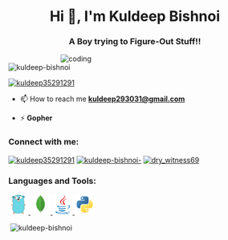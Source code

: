<h1 align="center">Hi 👋, I'm Kuldeep Bishnoi</h1>
<h3 align="center">A Boy trying to Figure-Out Stuff!!</h3>
<img align="right" alt ="coding" width="400" src="https://media.giphy.com/media/qgQUggAC3Pfv687qPC/giphy.gif">
<p align="left"> <img src="https://komarev.com/ghpvc/?username=kuldeep-bishnoi&label=Profile%20views&color=5cc0ff&style=plastic" alt="kuldeep-bishnoi" /> </p>

<p align="left"> <a href="https://twitter.com/kuldeep35291291" target="blank"><img src="https://img.shields.io/twitter/follow/kuldeep35291291?logo=twitter&style=for-the-badge" alt="kuldeep35291291" /></a> </p>

- 📫 How to reach me **kuldeep293031@gmail.com**

- ⚡  **Gopher**

<h3 align="left">Connect with me:</h3>
<p align="left">
<a href="https://twitter.com/kuldeep35291291" target="blank"><img align="center" src="https://raw.githubusercontent.com/rahuldkjain/github-profile-readme-generator/master/src/images/icons/Social/twitter.svg" alt="kuldeep35291291" height="30" width="40" /></a>
<a href="https://linkedin.com/in/kuldeep-bishnoi-" target="blank"><img align="center" src="https://raw.githubusercontent.com/rahuldkjain/github-profile-readme-generator/master/src/images/icons/Social/linked-in-alt.svg" alt="kuldeep-bishnoi-" height="30" width="40" /></a>
<a href="https://instagram.com/dry_witness69" target="blank"><img align="center" src="https://raw.githubusercontent.com/rahuldkjain/github-profile-readme-generator/master/src/images/icons/Social/instagram.svg" alt="dry_witness69" height="30" width="40" /></a>
</p>

<h3 align="left">Languages and Tools:</h3>
<p align="left">
    <a href="https://go.dev/" target="_blank" rel="noreferrer"> <img src="https://raw.githubusercontent.com/devicons/devicon/master/icons/go/go-original.svg" alt="java" width="40" height="40"/> </a>
    <a href="https://www.mongodb.com" target="_blank" rel="noreferrer"> <img src="https://raw.githubusercontent.com/devicons/devicon/master/icons/mongodb/mongodb-original.svg" alt="java" width="40" height="40"/> </a>
     <a href="https://www.java.com" target="_blank" rel="noreferrer"> <img src="https://raw.githubusercontent.com/devicons/devicon/master/icons/java/java-original.svg" alt="java" width="40" height="40"/> </a> <a href="https://www.python.org" target="_blank" rel="noreferrer"> <img src="https://raw.githubusercontent.com/devicons/devicon/master/icons/python/python-original.svg" alt="python" width="40" height="40"/> </a>
    
</p>

<p>&nbsp;<img align="center" src="https://github-readme-stats.vercel.app/api?username=kuldeep-bishnoi&show_icons=true&theme=synthwave&text_color=ffbb00&hide_border=true&cache_seconds=1800&locale=en" alt="kuldeep-bishnoi" /></p>
